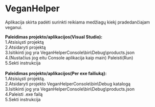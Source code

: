 # VeganHelper
Aplikacija skirta padėti surinkti reikiama medžiagų kiekį pradedančiajam veganui.

**Paleidimas projekto/aplikacijos(Visual Studio):**<br>
1.Atsisiųsti projektą<br>
2.Atsidaryti projektą<br>
3.Isitikinti jog yra VeganHelperConsole\bin\Debug\products.json<br>
4.(Nustačius jog eitu Console aplikacija kaip main) Paleisti(Run)<br>
5.Sekti instrukcija<br>
<br>
**Paleidimas projekto/aplikacijos(Per exe failiuką):**<br>
1.Atsisiųsti projektą.<br>
2.Atsidaryti projekto VeganHelperConsole\bin\Debug katalogą<br>
3.Isitikinti jog yra VeganHelperConsole\bin\Debug\products.json<br>
4.Paleisti .exe failą<br>
5.Sekti instrukcija<br>
